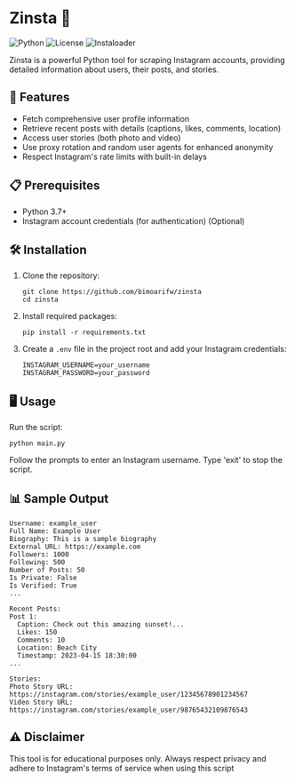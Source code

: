 # Zinsta 📸

![Python](https://img.shields.io/badge/Python-3.7%2B-blue)
![License](https://img.shields.io/badge/License-MIT-green)
![Instaloader](https://img.shields.io/badge/Instaloader-4.9.5-orange)

Zinsta is a powerful Python tool for scraping Instagram accounts, providing detailed information about users, their posts, and stories.

## 🚀 Features

- Fetch comprehensive user profile information
- Retrieve recent posts with details (captions, likes, comments, location)
- Access user stories (both photo and video)
- Use proxy rotation and random user agents for enhanced anonymity
- Respect Instagram's rate limits with built-in delays

## 📋 Prerequisites

- Python 3.7+
- Instagram account credentials (for authentication) (Optional)

## 🛠 Installation

1. Clone the repository:
   ```
   git clone https://github.com/bimoarifw/zinsta
   cd zinsta
   ```

2. Install required packages:
   ```
   pip install -r requirements.txt
   ```

3. Create a `.env` file in the project root and add your Instagram credentials:
   ```
   INSTAGRAM_USERNAME=your_username
   INSTAGRAM_PASSWORD=your_password
   ```

## 🖥 Usage

Run the script:

```
python main.py
```

Follow the prompts to enter an Instagram username. Type 'exit' to stop the script.

## 📊 Sample Output

```
Username: example_user
Full Name: Example User
Biography: This is a sample biography
External URL: https://example.com
Followers: 1000
Following: 500
Number of Posts: 50
Is Private: False
Is Verified: True
...

Recent Posts:
Post 1:
  Caption: Check out this amazing sunset!...
  Likes: 150
  Comments: 10
  Location: Beach City
  Timestamp: 2023-04-15 18:30:00
...

Stories:
Photo Story URL: https://instagram.com/stories/example_user/12345678901234567
Video Story URL: https://instagram.com/stories/example_user/98765432109876543
```

## ⚠️ Disclaimer

This tool is for educational purposes only. Always respect privacy and adhere to Instagram's terms of service when using this script
